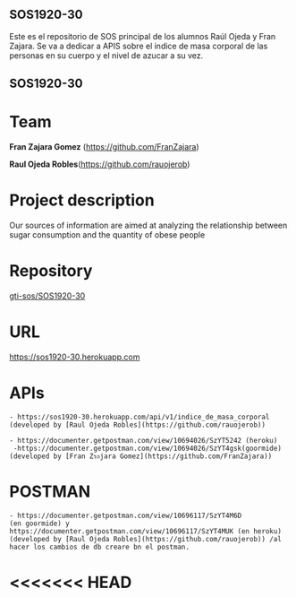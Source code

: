 ## SOS1920-30
Este es el repositorio de SOS principal de los alumnos Raúl Ojeda y Fran Zajara. Se va a dedicar a APIS sobre el indice de masa corporal de las personas en su cuerpo y el nivel de azucar a su vez.
## SOS1920-30
# Team
   **Fran Zajara Gomez** (https://github.com/FranZajara)
   
   **Raul Ojeda Robles**(https://github.com/rauojerob)
# Project description  
Our sources of information are aimed at analyzing the relationship between sugar consumption and the quantity of obese people
# Repository 
[gti-sos/SOS1920-30](https://github.com/gti-sos/SOS1920-30)
# URL
https://sos1920-30.herokuapp.com
# APIs
    - https://sos1920-30.herokuapp.com/api/v1/indice_de_masa_corporal (developed by [Raul Ojeda Robles](https://github.com/rauojerob))
    
    - https://documenter.getpostman.com/view/10694026/SzYT5242 (heroku)
     -https://documenter.getpostman.com/view/10694026/SzYT4gsk(goormide)
	(developed by [Fran Zรกjara Gomez](https://github.com/FranZajara))
# POSTMAN
	- https://documenter.getpostman.com/view/10696117/SzYT4M6D
	(en goormide) y https://documenter.getpostman.com/view/10696117/SzYT4MUK (en heroku)(developed by [Raul Ojeda Robles](https://github.com/rauojerob)) /al hacer los cambios de db creare bn el postman.
<<<<<<< HEAD
=======
